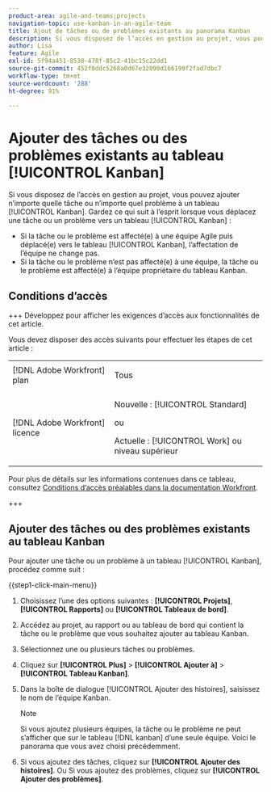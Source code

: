```yaml
---
product-area: agile-and-teams;projects
navigation-topic: use-kanban-in-an-agile-team
title: Ajout de tâches ou de problèmes existants au panorama Kanban
description: Si vous disposez de l’accès en gestion au projet, vous pouvez ajouter n’importe quelle tâche ou n’importe quel problème à un tableau Kanban.
author: Lisa
feature: Agile
exl-id: 5f94a451-8530-478f-85c2-41bc15c22dd1
source-git-commit: 452f8ddc5268a0d67e32090d166199f2fad7dbc7
workflow-type: tm+mt
source-wordcount: '288'
ht-degree: 91%

---
```


# Ajouter des tâches ou des problèmes existants au tableau [!UICONTROL Kanban]

Si vous disposez de l’accès en gestion au projet, vous pouvez ajouter n’importe quelle tâche ou n’importe quel problème à un tableau [!UICONTROL Kanban]. Gardez ce qui suit à l’esprit lorsque vous déplacez une tâche ou un problème vers un tableau [!UICONTROL Kanban] :

* Si la tâche ou le problème est affecté(e) à une équipe Agile puis déplacé(e) vers le tableau [!UICONTROL Kanban], l’affectation de l’équipe ne change pas.
* Si la tâche ou le problème n’est pas affecté(e) à une équipe, la tâche ou le problème est affecté(e) à l’équipe propriétaire du tableau Kanban.

## Conditions d’accès

+++ Développez pour afficher les exigences d’accès aux fonctionnalités de cet article.

Vous devez disposer des accès suivants pour effectuer les étapes de cet article :

<table style="table-layout:auto"> 
 <col> 
 </col> 
 <col> 
 </col> 
 <tbody> 
  <tr> 
   <td role="rowheader">[!DNL Adobe Workfront] plan</td> 
   <td> <p>Tous</p> </td> 
  </tr> 
  <tr> 
   <td role="rowheader">[!DNL Adobe Workfront] licence</td> 
   <td> <p>Nouvelle : [!UICONTROL Standard]</p> 
   ou
   <p>Actuelle : [!UICONTROL Work] ou niveau supérieur</p> </td> 
  </tr>
 </tbody> 
</table>

Pour plus de détails sur les informations contenues dans ce tableau, consultez [Conditions d’accès préalables dans la documentation Workfront](/help/quicksilver/administration-and-setup/add-users/access-levels-and-object-permissions/access-level-requirements-in-documentation.md).

+++

## Ajouter des tâches ou des problèmes existants au tableau Kanban

Pour ajouter une tâche ou un problème à un tableau [!UICONTROL Kanban], procédez comme suit :

{{step1-click-main-menu}}

1. Choisissez l’une des options suivantes : **[!UICONTROL Projets]**, **[!UICONTROL Rapports]** ou **[!UICONTROL Tableaux de bord]**.

1. Accédez au projet, au rapport ou au tableau de bord qui contient la tâche ou le problème que vous souhaitez ajouter au tableau Kanban.
1. Sélectionnez une ou plusieurs tâches ou problèmes.
1. Cliquez sur **[!UICONTROL Plus]** > **[!UICONTROL Ajouter à]** > **[!UICONTROL Tableau Kanban]**.
1. Dans la boîte de dialogue [!UICONTROL Ajouter des histoires], saisissez le nom de l’équipe Kanban.

   >[!NOTE]
   >
   >Si vous ajoutez plusieurs équipes, la tâche ou le problème ne peut s’afficher que sur le tableau [!DNL kanban] d’une seule équipe. Voici le panorama que vous avez choisi précédemment.

1. Si vous ajoutez des tâches, cliquez sur **[!UICONTROL Ajouter des histoires]**.
Ou
Si vous ajoutez des problèmes, cliquez sur **[!UICONTROL Ajouter des problèmes]**.
